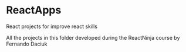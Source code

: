 # ReactApps
React projects for improve react skills

All the projects in this folder developed during the ReactNinja course by Fernando Daciuk
